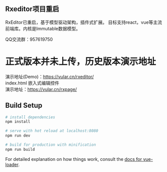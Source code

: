## Rxeditor项目重启

RxEditor已重启，基于模型驱动架构，插件式扩展。 
目标支持react，vue等主流前端库。内核是Immutable数据模型。

QQ交流群：957619750  

# 正式版本并未上传，历史版本演示地址
演示地址(Demo)：https://vular.cn/rxeditor/  
  index.html 嵌入式编辑控件  
演示地址：https://vular.cn/rxpage/  

## Build Setup

``` bash
# install dependencies
npm install

# serve with hot reload at localhost:8080
npm run dev

# build for production with minification
npm run build
```

For detailed explanation on how things work, consult the [docs for vue-loader](http://vuejs.github.io/vue-loader).
